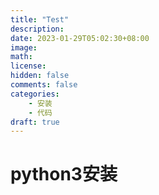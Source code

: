 ```yaml
---
title: "Test"
description: 
date: 2023-01-29T05:02:30+08:00
image: 
math: 
license: 
hidden: false
comments: false
categories:
    - 安装
    - 代码
draft: true
---
```


# python3安装
